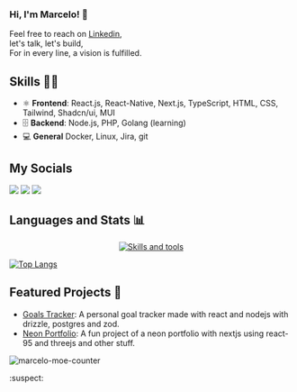 ### Hi, I'm Marcelo! 👋

Feel free to reach on [Linkedin](https://www.linkedin.com/in/mararraes/),  
let's talk, let's build,  
For in every line, a vision is fulfilled.  

## Skills 👨‍💻
- ⚛️ **Frontend**: React.js, React-Native, Next.js, TypeScript, HTML, CSS, Tailwind, Shadcn/ui, MUI
- 🗄️ **Backend**: Node.js, PHP, Golang (learning)
- 💻 **General** Docker, Linux, Jira, git 

## My Socials
<div>
  <a href="https://www.linkedin.com/in/Marcelo-Arraes/" target="_blank"><img src="https://img.shields.io/badge/-LinkedIn-%230077B5?style=for-the-badge&logo=linkedin&logoColor=white" target="_blank"></a> 
  <a href="https://www.instagram.com/marcelo.arraess/" target="_blank"><img src="https://img.shields.io/badge/-Instagram-%23E4405F?style=for-the-badge&logo=instagram&logoColor=white" target="_blank"></a>
  <a href="https://github.com/MarceloArraes" target="_blank"><img src="https://img.shields.io/badge/github-%23121011.svg?style=for-the-badge&logo=github&logoColor=white" target="_blank"></a>
</div>

## Languages and Stats 📊
<p align="center">
  <a href="https://skillicons.dev">
    <img src="https://skillicons.dev/icons?i=react,nextjs,js,nodejs,php,aws,docker,git,github,linux,postgres" alt="Skills and tools"/>
  </a>
</p>

[![Top Langs](https://github-readme-stats.vercel.app/api/top-langs/?username=marceloarraes)](https://github.com/marceloarraes/github-readme-stats)

## Featured Projects 🚀
- [Goals Tracker](https://github.com/MarceloArraes/PersonalMetas): A personal goal tracker made with react and nodejs with drizzle, postgres and zod.
- [Neon Portfolio](https://github.com/MarceloArraes/MyNeonPortfolio): A fun project of a neon portfolio with nextjs using react-95 and threejs and other stuff.

<img src="https://count.getloli.com/@:marceloarraes?theme=nixietube-1" alt="marcelo-moe-counter" />

:suspect:
